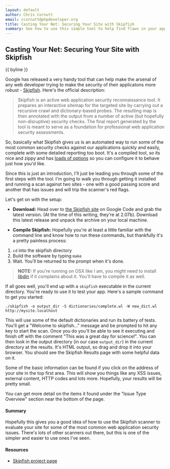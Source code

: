 ```yaml
---
layout: default
author: Chris Cornutt
email: ccornutt@phpdeveloper.org
title: Casting Your Net: Securing Your Site with Skipfish
summary: See how to use this simple tool to help find flaws in your applications.
---
```


Casting Your Net: Securing Your Site with Skipfish
--------------

{{ byline }}

Google has released a very handy tool that can help make the arsenal of any web developer 
trying to make the security of their applicatons more robust - [Skipfish](http://code.google.com/p/skipfish/).
Here's the official description:

> Skipfish is an active web application security reconnaissance tool. It prepares an 
> interactive sitemap for the targeted site by carrying out a recursive crawl and 
> dictionary-based probes. The resulting map is then annotated with the output from a 
> number of active (but hopefully non-disruptive) security checks. The final report 
> generated by the tool is meant to serve as a foundation for professional web 
> application security assessments.

So, basically what Skipfish gives us is an automated way to run some of the most common
security checks against our applications quickly and easily, complete with some detailed
reporting too boot. It's a compiled tool, so its nice and zippy and has [loads of options](http://code.google.com/p/skipfish/wiki/SkipfishDoc) so you can configure it to behave just how you'd like.

Since this is just an introduction, I'll just be leading you through some of the first 
steps with the tool. I'm going to walk you through getting it installed and running a
scan against two sites - one with a good passing score and another that has issues and
will trip the scanner's red flags.

Let's get on with the setup:

* **Download:** Head over to [the Skipfish site](http://code.google.com/p/skipfish/) on Google Code
and grab the latest version. (At the time of this writing, they're at 2.07b). Download
this latest release and unpack the archive on your local machine.

* **Compile Skipfish:** Hopefully you're at least a little familiar with the command line
and know how to run these commands, but thankfully it's a pretty painless process:

1. `cd` into the skipfish directory
2. Build the software by typing `make`
3. Wait. You'll be returned to the prompt when it's done.

> **NOTE:** If you're running on OSX like I am, you might need to install [libdin](http://www.gnu.org/software/libidn/)
> if it complains about it. You'll have to compile it as well.

If all goes well, you'll end up with a `skipfish` executable in the current directory. 
You're ready to use it to test your app. Here's a sample command to get you started:

`./skipfish -o output_dir -S dictionaries/complete.wl -W new_dict.wl http://mysite.localhost`

This will use some of the default dictionaries and run its battery of tests. You'll get a 
"Welcome to skipfish..." message and be prompted to hit any key to start the scan. Once you do
you'll be able to see it executing and finish off with the comment "This was a great day
for science!". You can then look in the output directory (in our case `output_dir`) in
the current directory at the results. It's HTML output, so drag and drop it into your
browser. You should see the Skipfish Results page with some helpful data on it.

Some of the basic information can be found if you click on the address of your site in the 
top first area. This will show you things like any XSS issues, external content, HTTP codes
and lots more. Hopefully, your results will be pretty small.

You can get more detail on the items it found under the "Issue Type Overview" section
near the bottom of the page.

#### Summary

Hopefully this gives you a good idea of how to use the Skipfish scanner to evaluate your site
for some of the most common web application security issues. There's lots of other scanners
out there, but this is one of the simpler and easier to use ones I've seen.

#### Resources

* [Skipfish project page](http://code.google.com/p/skipfish/)